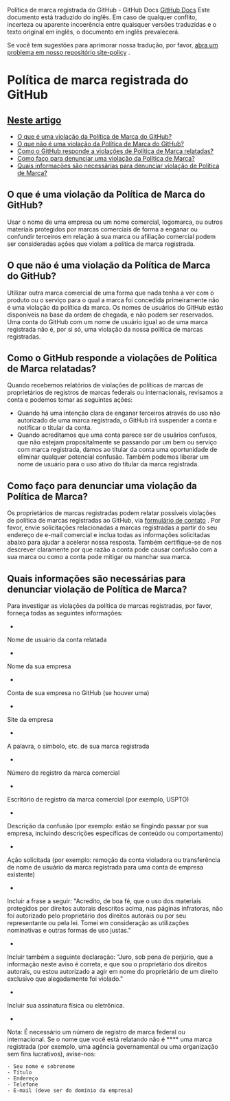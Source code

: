 Política de marca registrada do GitHub - GitHub Docs
[GitHub Docs](/pt)
Este documento está traduzido do inglês. Em caso de qualquer conflito, incerteza ou aparente incoerência entre quaisquer versões traduzidas e o texto original em inglês, o documento em inglês prevalecerá.

Se você tem sugestões para aprimorar nossa tradução, por favor,
[abra um problema em nosso repositório site-policy](https://github.com/github/site-policy/issues)
.

# Política de marca registrada do GitHub

## [Neste artigo](/github/site-policy/github-trademark-policy#in-this-article)
- [O que é uma violação da Política de Marca do GitHub?](#what-is-a-github-trademark-policy-violation)
- [O que não é uma violação da Política de Marca do GitHub?](#what-is-not-a-github-trademark-policy-violation)
- [Como o GitHub responde a violações de Política de Marca relatadas?](#how-does-github-respond-to-reported-trademark-policy-violations)
- [Como faço para denunciar uma violação da Política de Marca?](#how-do-i-report-a-trademark-policy-violation)
- [Quais informações são necessárias para denunciar violação de Política de Marca?](#what-information-is-required-when-reporting-trademark-policy-violations)

## O que é uma violação da Política de Marca do GitHub?

Usar o nome de uma empresa ou um nome comercial, logomarca, ou outros materiais protegidos por marcas comerciais de forma a enganar ou confundir terceiros em relação à sua marca ou afiliação comercial podem ser consideradas ações que violam a política de marca registrada.

## O que não é uma violação da Política de Marca do GitHub?

Utilizar outra marca comercial de uma forma que nada tenha a ver com o produto ou o serviço para o qual a marca foi concedida primeiramente não é uma violação da política da marca. Os nomes de usuários do GitHub estão disponíveis na base da ordem de chegada, e não podem ser reservados. Uma conta do GitHub com um nome de usuário igual ao de uma marca registrada não é, por si só, uma violação da nossa política de marcas registradas.

## Como o GitHub responde a violações de Política de Marca relatadas?

Quando recebemos relatórios de violações de políticas de marcas de proprietários de registros de marcas federais ou internacionais, revisamos a conta e podemos tomar as seguintes ações:

- Quando há uma intenção clara de enganar terceiros através do uso não autorizado de uma marca registrada, o GitHub irá suspender a conta e notificar o titular da conta.
- Quando acreditamos que uma conta parece ser de usuários confusos, que não estejam propositalmente se passando por um bem ou serviço com marca registrada, damos ao titular da conta uma oportunidade de eliminar qualquer potencial confusão. Também podemos liberar um nome de usuário para o uso ativo do titular da marca registrada.

## Como faço para denunciar uma violação da Política de Marca?

Os proprietários de marcas registradas podem relatar possíveis violações de política de marcas registradas ao GitHub, via
[formulário de contato](https://support.github.com/contact?tags=docs-trademark)
. Por favor, envie solicitações relacionadas a marcas registradas a partir do seu endereço de e-mail comercial e inclua todas as informações solicitadas abaixo para ajudar a acelerar nossa resposta. Também certifique-se de nos descrever claramente por que razão a conta pode causar confusão com a sua marca ou como a conta pode mitigar ou manchar sua marca.

## Quais informações são necessárias para denunciar violação de Política de Marca?

Para investigar as violações da política de marcas registradas, por favor, forneça todas as seguintes informações:

-
Nome de usuário da conta relatada

-
Nome da sua empresa

-
Conta de sua empresa no GitHub (se houver uma)

-
Site da empresa

-
A palavra, o símbolo, etc. de sua marca registrada

-
Número de registro da marca comercial

-
Escritório de registro da marca comercial (por exemplo, USPTO)

-
Descrição da confusão (por exemplo: estão se fingindo passar por sua empresa, incluindo descrições específicas de conteúdo ou comportamento)

-
Ação solicitada (por exemplo: remoção da conta violadora ou transferência de nome de usuário da marca registrada para uma conta de empresa existente)

-
Incluir a frase a seguir: "Acredito, de boa fé, que o uso dos materiais protegidos por direitos autorais descritos acima, nas páginas infratoras, não foi autorizado pelo proprietário dos direitos autorais ou por seu representante ou pela lei. Tomei em consideração as utilizações nominativas e outras formas de uso justas."

-
Incluir também a seguinte declaração: "Juro, sob pena de perjúrio, que a informação neste aviso é correta, e que sou o proprietário dos direitos autorais, ou estou autorizado a agir em nome do proprietário de um direito exclusivo que alegadamente foi violado."

-
Incluir sua assinatura física ou eletrônica.

-
Nota: É necessário um número de registro de marca federal ou internacional. Se o nome que você está relatando não é **** uma marca registrada (por exemplo, uma agência governamental ou uma organização sem fins lucrativos), avise-nos:

	- Seu nome e sobrenome
	- Título
	- Endereço
	- Telefone
	- E-mail (deve ser do domínio da empresa)
